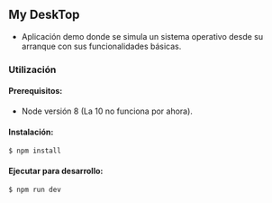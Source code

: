 ## My DeskTop

- Aplicación demo donde se simula un sistema operativo desde su arranque con sus funcionalidades básicas.

### Utilización

#### Prerequisitos:

- Node versión 8 (La 10 no funciona por ahora).

#### Instalación:

`$ npm install`

#### Ejecutar para desarrollo:

`$ npm run dev`


